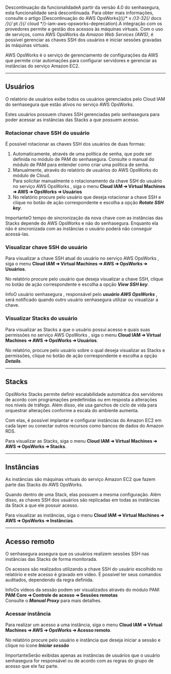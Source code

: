 Descontinuação da funcionalidadeA partir da versão 4\.0 do senhasegura, esta funcionalidade será descontinuada. Para obter mais informações, consulte o artigo [Descontinuação do AWS OpsWorks]({/* v */}3-32{/* docs */}{/* pt */}{/* cloud */}-iam-aws-opsworks-deprecation).A integração com os provedores permite a gestão dos acessos às máquinas virtuais. Com o uso de serviços, como AWS OpsWorks da *Amazon Web Services (AWS)*, é possível gerenciar as chaves SSH dos usuários e iniciar sessões gravadas às máquinas virtuais.

AWS OpsWorks é o serviço de gerenciamento de configurações da AWS que permite criar automações para configurar servidores e gerenciar as instâncias do serviço Amazon EC2\.



---

## Usuários

O relatório de usuários exibe todos os usuários gerenciados pelo Cloud IAM do senhasegura que estão ativos no serviço AWS OpsWorks.

Estes usuários possuem chaves SSH gerenciadas pelo senhasegura para poder acessar as instâncias das Stacks a que possuem acesso.

### Rotacionar chave SSH do usuário

É possível rotacionar as chaves SSH dos usuários de duas formas:

1. Automaticamente, através de uma política de senha, que pode ser definida no módulo de PAM do senhasegura. Consulte o manual do módulo de PAM para entender como criar uma política de senha.
2. Manualmente, através do relatório de usuários do AWS OpsWorks do módulo de Cloud.  
Para solicitar manualmente o rotacionamento da chave SSH do usuário no serviço AWS OpsWorks , siga o menu **Cloud IAM ➔ Virtual Machines ➔ AWS ➔ OpsWorks ➔ Usuários**
3. No relatório procure pelo usuário que deseja rotacionar a chave SSH e clique no botão de ação correspondente e escolha a opção ***Rotate SSH key***.

ImportanteO tempo de sincronização da nova chave com as instâncias das Stacks depende do AWS OpsWorks e não do senhasegura. Enquanto ela não é sincronizada com as instâncias o usuário poderá não conseguir acessá\-las.

### Visualizar chave SSH do usuário

Para visualizar a chave SSH atual do usuário no serviço AWS OpsWorks , siga o menu **Cloud IAM ➔ Virtual Machines ➔ AWS ➔ OpsWorks ➔ Usuários**.

No relatório procure pelo usuário que deseja visualizar a chave SSH, clique no botão de ação correspondente e escolha a opção ***View SSH key***.

InfoO usuário senhasegura , responsável pelo ***usuário AWS OpsWorks*** , será notificado quando outro usuário senhasegura utilizar ou visualizar a chave.

### Visualizar Stacks do usuário

Para visualizar as Stacks a que o usuário possui acesso e quais suas permissões no serviço AWS OpsWorks , siga o menu **Cloud IAM ➔ Virtual Machines ➔ AWS ➔ OpsWorks ➔ Usuários**.

No relatório, procure pelo usuário sobre o qual deseja visualizar as Stacks e permissões, clique no botão de ação correspondente e escolha a opção ***Details***.



---

## Stacks

OpsWorks Stacks permite definir escalabilidade automática dos servidores de acordo com programações predefinidas ou em resposta a alterações nos níveis de tráfego. Além disso, ele usa ganchos de ciclo de vida para orquestrar alterações conforme a escala do ambiente aumenta.

Com elas, é possível implantar e configurar instâncias do Amazon EC2 em cada layer ou conectar outros recursos como bancos de dados do Amazon RDS.

Para visualizar as Stacks, siga o menu **Cloud IAM ➔ Virtual Machines ➔ AWS ➔ OpsWorks ➔ Stacks**.



---

## Instâncias

As instâncias são máquinas virtuais do serviço Amazon EC2 que fazem parte das Stacks do AWS OpsWorks.

Quando dentro de uma Stack, elas possuem a mesma configuração. Além disso, as chaves SSH dos usuários são replicadas em todas as instâncias da Stack a que ele possuir acesso.

Para visualizar as instâncias, siga o menu **Cloud IAM ➔ Virtual Machines ➔ AWS ➔ OpsWorks ➔ Instâncias**.



---

## Acesso remoto

O senhasegura assegura que os usuários realizem sessões SSH nas instâncias das Stacks de forma monitorada.

Os acessos são realizados utilizando a chave SSH do usuário escolhido no relatório e este acesso é gravado em vídeo. É possível ter seus comandos auditados, dependendo da regra definida.

InfoOs vídeos da sessão podem ser visualizados através do módulo PAM:  
**PAM Core ➔ Controle de acesso ➔ Sessões remotas**  
Consulte o ***Manual Proxy*** para mais detalhes.

### Acessar instância

Para realizar um acesso a uma instância, siga o menu **Cloud IAM ➔ Virtual Machines ➔ AWS ➔ OpsWorks ➔ Acesso remoto**.

No relatório procure pelo usuário e instância que deseja iniciar a sessão e clique no ícone ***Iniciar sessão***

ImportanteSerão exibidas apenas as instâncias de usuários que o usuário senhasegura for responsável ou de acordo com as regras do grupo de acesso que ele faz parte.

